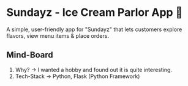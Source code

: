 # Sundayz - Ice Cream Parlor App 🍦
A simple, user-friendly app for "Sundayz" that lets customers explore flavors, view menu items &amp; place orders.

## Mind-Board
1. Why? -> I wanted a hobby and found out it is quite interesting.
2. Tech-Stack -> Python, Flask (Python Framework)